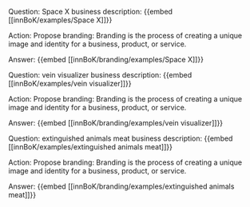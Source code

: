 Question: Space X business description:
{{embed [[innBoK/examples/Space X]]}}

Action: Propose branding: Branding is the process of creating a unique image and identity for a business, product, or service.

Answer:
{{embed [[innBoK/branding/examples/Space X]]}}

Question: vein visualizer business description:
{{embed [[innBoK/examples/vein visualizer]]}}

Action: Propose branding: Branding is the process of creating a unique image and identity for a business, product, or service.

Answer:
{{embed [[innBoK/branding/examples/vein visualizer]]}}

Question: extinguished animals meat business description:
{{embed [[innBoK/examples/extinguished animals meat]]}}

Action: Propose branding: Branding is the process of creating a unique image and identity for a business, product, or service.

Answer:
{{embed [[innBoK/branding/examples/extinguished animals meat]]}}



